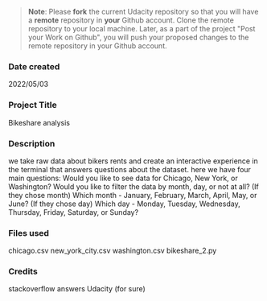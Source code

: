 >**Note**: Please **fork** the current Udacity repository so that you will have a **remote** repository in **your** Github account. Clone the remote repository to your local machine. Later, as a part of the project "Post your Work on Github", you will push your proposed changes to the remote repository in your Github account.

### Date created
2022/05/03

### Project Title
Bikeshare analysis

### Description
we take raw data about bikers rents and create an interactive experience in the 
terminal that answers questions about the dataset.
here we have four main questions: 
Would you like to see data for Chicago, New York, or Washington?
Would you like to filter the data by month, day, or not at all?
(If they chose month) Which month - January, February, March, April, May, or June?
(If they chose day) Which day - Monday, Tuesday, Wednesday, Thursday, Friday, Saturday, or Sunday?


### Files used
chicago.csv
new_york_city.csv
washington.csv
bikeshare_2.py

### Credits
stackoverflow answers 
Udacity (for sure)

